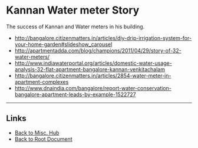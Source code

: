 # Kannan Water meter Story

The success of Kannan and Water meters in his building.

- <http://bangalore.citizenmatters.in/articles/diy-drip-irrigation-system-for-your-home-garden#slideshow_carousel>
- <http://apartmentadda.com/blog/champions/2011/04/29/story-of-32-water-meters/>
- <http://www.indiawaterportal.org/articles/domestic-water-usage-analysis-32-flat-apartment-bangalore-kannan-venkitachalam>
- <http://bangalore.citizenmatters.in/articles/2854-water-meter-in-apartment-complexes>
- <http://www.dnaindia.com/bangalore/report-water-conservation-bangalore-apartment-leads-by-example-1522727>

----
<!-- Footer Begins Here -->
## Links

- [Back to Misc. Hub](./README.md)
- [Back to Root Document](../README.md)
